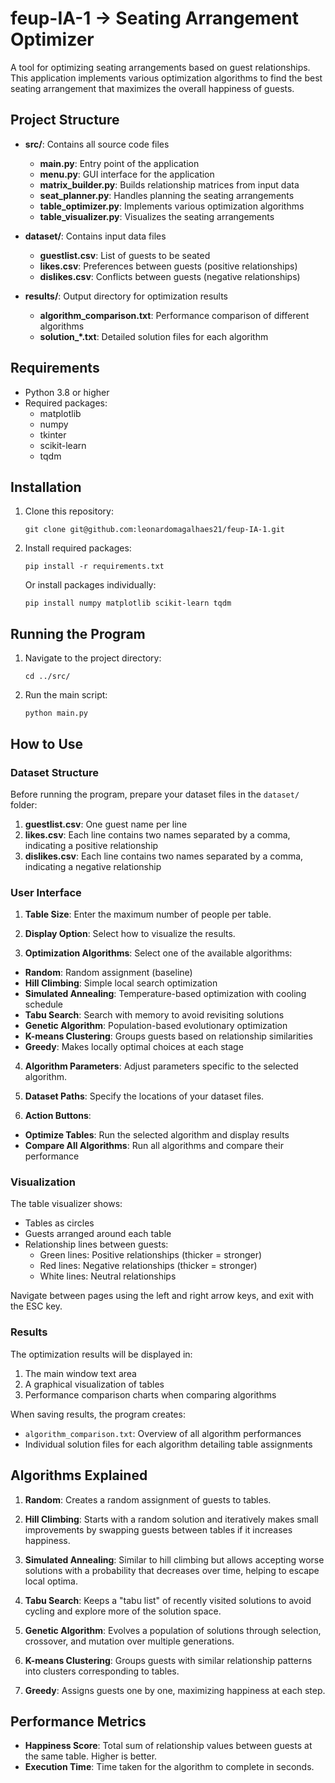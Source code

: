 # feup-IA-1 -> Seating Arrangement Optimizer

A tool for optimizing seating arrangements based on guest relationships. This application implements various optimization algorithms to find the best seating arrangement that maximizes the overall happiness of guests.

## Project Structure

- **src/**: Contains all source code files
  - **main.py**: Entry point of the application
  - **menu.py**: GUI interface for the application
  - **matrix_builder.py**: Builds relationship matrices from input data
  - **seat_planner.py**: Handles planning the seating arrangements
  - **table_optimizer.py**: Implements various optimization algorithms
  - **table_visualizer.py**: Visualizes the seating arrangements
  
- **dataset/**: Contains input data files
  - **guestlist.csv**: List of guests to be seated
  - **likes.csv**: Preferences between guests (positive relationships)
  - **dislikes.csv**: Conflicts between guests (negative relationships)
  
- **results/**: Output directory for optimization results
  - **algorithm_comparison.txt**: Performance comparison of different algorithms
  - **solution_*.txt**: Detailed solution files for each algorithm

## Requirements

- Python 3.8 or higher
- Required packages:
  - matplotlib
  - numpy
  - tkinter
  - scikit-learn
  - tqdm

## Installation

1. Clone this repository:
   ```
   git clone git@github.com:leonardomagalhaes21/feup-IA-1.git

   ```

2. Install required packages:
   ```
   pip install -r requirements.txt
   ```
   
   Or install packages individually:
   ```
   pip install numpy matplotlib scikit-learn tqdm
   ```

## Running the Program

1. Navigate to the project directory:
   ```
   cd ../src/
   ```

2. Run the main script:
   ```
   python main.py
   ```

## How to Use

### Dataset Structure

Before running the program, prepare your dataset files in the `dataset/` folder:

1. **guestlist.csv**: One guest name per line
2. **likes.csv**: Each line contains two names separated by a comma, indicating a positive relationship
3. **dislikes.csv**: Each line contains two names separated by a comma, indicating a negative relationship


### User Interface

1. **Table Size**: Enter the maximum number of people per table.

2. **Display Option**: Select how to visualize the results.

3. **Optimization Algorithms**: Select one of the available algorithms:
- **Random**: Random assignment (baseline)
- **Hill Climbing**: Simple local search optimization
- **Simulated Annealing**: Temperature-based optimization with cooling schedule
- **Tabu Search**: Search with memory to avoid revisiting solutions
- **Genetic Algorithm**: Population-based evolutionary optimization
- **K-means Clustering**: Groups guests based on relationship similarities
- **Greedy**: Makes locally optimal choices at each stage

4. **Algorithm Parameters**: Adjust parameters specific to the selected algorithm.

5. **Dataset Paths**: Specify the locations of your dataset files.

6. **Action Buttons**:
- **Optimize Tables**: Run the selected algorithm and display results
- **Compare All Algorithms**: Run all algorithms and compare their performance

### Visualization

The table visualizer shows:
- Tables as circles
- Guests arranged around each table
- Relationship lines between guests:
  - Green lines: Positive relationships (thicker = stronger)
  - Red lines: Negative relationships (thicker = stronger)
  - White lines: Neutral relationships

Navigate between pages using the left and right arrow keys, and exit with the ESC key.

### Results

The optimization results will be displayed in:
1. The main window text area
2. A graphical visualization of tables
3. Performance comparison charts when comparing algorithms

When saving results, the program creates:
- `algorithm_comparison.txt`: Overview of all algorithm performances
- Individual solution files for each algorithm detailing table assignments

## Algorithms Explained

1. **Random**: Creates a random assignment of guests to tables.

2. **Hill Climbing**: Starts with a random solution and iteratively makes small improvements by swapping guests between tables if it increases happiness.

3. **Simulated Annealing**: Similar to hill climbing but allows accepting worse solutions with a probability that decreases over time, helping to escape local optima.

4. **Tabu Search**: Keeps a "tabu list" of recently visited solutions to avoid cycling and explore more of the solution space.

5. **Genetic Algorithm**: Evolves a population of solutions through selection, crossover, and mutation over multiple generations.

6. **K-means Clustering**: Groups guests with similar relationship patterns into clusters corresponding to tables.

7. **Greedy**: Assigns guests one by one, maximizing happiness at each step.

## Performance Metrics

- **Happiness Score**: Total sum of relationship values between guests at the same table. Higher is better.
- **Execution Time**: Time taken for the algorithm to complete in seconds.